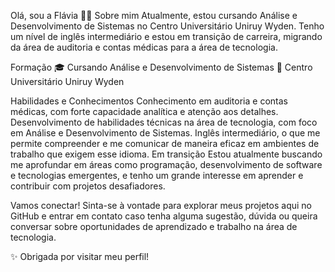 
Olá, sou a Flávia 👩‍💻
Sobre mim
Atualmente, estou cursando Análise e Desenvolvimento de Sistemas no Centro Universitário Uniruy Wyden. Tenho um nível de inglês intermediário e estou em transição de carreira, migrando da área de auditoria e contas médicas para a área de tecnologia.

Formação
🎓 Cursando Análise e Desenvolvimento de Sistemas
📍 Centro Universitário Uniruy Wyden

Habilidades e Conhecimentos
Conhecimento em auditoria e contas médicas, com forte capacidade analítica e atenção aos detalhes.
Desenvolvimento de habilidades técnicas na área de tecnologia, com foco em Análise e Desenvolvimento de Sistemas.
Inglês intermediário, o que me permite compreender e me comunicar de maneira eficaz em ambientes de trabalho que exigem esse idioma.
Em transição
Estou atualmente buscando me aprofundar em áreas como programação, desenvolvimento de software e tecnologias emergentes, e tenho um grande interesse em aprender e contribuir com projetos desafiadores.

Vamos conectar!
Sinta-se à vontade para explorar meus projetos aqui no GitHub e entrar em contato caso tenha alguma sugestão, dúvida ou queira conversar sobre oportunidades de aprendizado e trabalho na área de tecnologia.

✨ Obrigada por visitar meu perfil!
